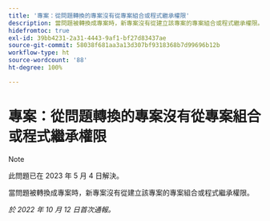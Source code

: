 ```yaml
---
title: '專案：從問題轉換的專案沒有從專案組合或程式繼承權限'
description: 當問題被轉換成專案時，新專案沒有從建立該專案的專案組合或程式繼承權限。
hidefromtoc: true
exl-id: 39bb4231-2a31-4443-9af1-bf27d83437ae
source-git-commit: 58038f681aa3a13d307bf9318368b7d99696b12b
workflow-type: ht
source-wordcount: '88'
ht-degree: 100%

---
```


# 專案：從問題轉換的專案沒有從專案組合或程式繼承權限

>[!NOTE]
>
>此問題已在 2023 年 5 月 4 日解決。

當問題被轉換成專案時，新專案沒有從建立該專案的專案組合或程式繼承權限。

_於 2022 年 10 月 12 日首次通報。_
